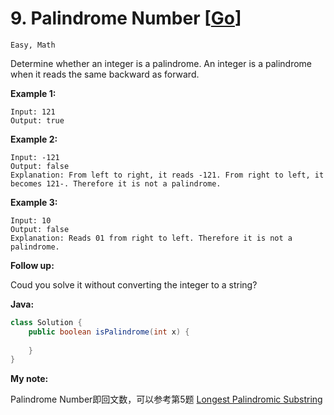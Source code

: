 # 9. Palindrome Number [[Go](https://github.com/Apollo4634/LeetCode/blob/master/solution/math/PalindromeNumber.java)]

``Easy, Math``

Determine whether an integer is a palindrome. An integer is a palindrome when it reads the same backward as forward.

**Example 1:**

```
Input: 121
Output: true
```

**Example 2:**

```
Input: -121
Output: false
Explanation: From left to right, it reads -121. From right to left, it becomes 121-. Therefore it is not a palindrome.
```

**Example 3:**

```
Input: 10
Output: false
Explanation: Reads 01 from right to left. Therefore it is not a palindrome.
```

**Follow up:**

Coud you solve it without converting the integer to a string?

**Java:**

```java
class Solution {
    public boolean isPalindrome(int x) {
        
    }
}
```

**My note:**

Palindrome Number即回文数，可以参考第5题 [Longest Palindromic Substring](https://github.com/Apollo4634/LeetCode/blob/master/problem/medium/0005_LongestPalindromicSubstring.md)  



